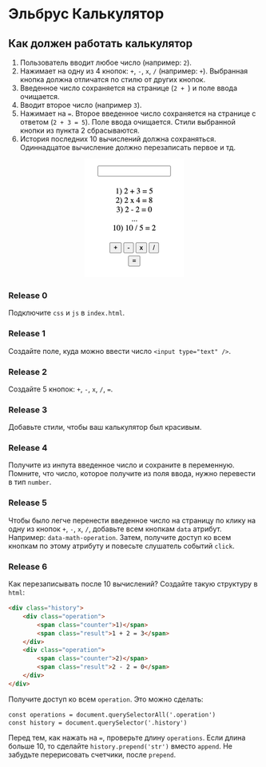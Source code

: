 # Эльбрус Калькулятор

## Как должен работать калькулятор
1) Пользователь вводит любое число (например: `2`).
2) Нажимает на одну из 4 кнопок: `+`, `-`, `x`, `/` (например: `+`). Выбранная кнопка должна отличатся по стилю от других кнопок.
3) Введенное число сохраняется на странице (`2 + `) и поле ввода очищается.
4) Вводит второе число (например `3`).
5) Нажимает на `=`. Второе введенное число сохраняется на странице с ответом (`2 + 3 = 5`). Поле ввода очищается. Стили выбранной кнопки из пункта 2 сбрасываются.
6) История последних 10 вычислений должна сохраняться. Одиннадцатое вычисление должно перезаписать первое и тд.

<div align="center">
    <img src="assets/calculator.png">
</div>

### Release 0
Подключите `css` и `js` в `index.html`.

### Release 1
Создайте поле, куда можно ввести число `<input type="text" />`.

### Release 2
Создайте 5 кнопок: `+`, `-`, `x`, `/`, `=`.   

### Release 3
Добавьте стили, чтобы ваш калькулятор был красивым.

### Release 4
Получите из инпута введенное число и сохраните в переменную. Помните, что число, которое получите из поля ввода, нужно перевести в тип `number`.

### Release 5
Чтобы было легче перенести введенное число на страницу по клику на одну из кнопок `+`, `-`, `x`, `/`, добавьте всем кнопкам `data` атрибут. Например: `data-math-operation`. Затем, получите доступ ко всем кнопкам по этому атрибуту и повесьте слушатель событий `click`. 

### Release 6
Как перезаписывать после 10 вычислений? Создайте такую структуру в `html`:
```HTML
<div class="history">
    <div class="operation">
        <span class="counter">1)</span>
        <span class="result">1 + 2 = 3</span>
    </div>
    <div class="operation">
        <span class="counter">2)</span>
        <span class="result">2 - 2 = 0</span>
    </div>
</div>
```
Получите доступ ко всем `operation`. Это можно сделать: 
```JS
const operations = document.querySelectorAll('.operation')
const history = document.querySelector('.history')
```
Перед тем, как нажать на `=`, проверьте длину `operations`. Если длина больше 10, то сделайте `history.prepend('str')` вместо `append`. Не забудьте перерисовать счетчики, после `prepend`.




